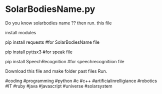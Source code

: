 # SolarBodiesName.py

Do you know solarbodies name ?? then run. this file 

install modules

pip install requests #for SolarBodiesName file

pip install pyttsx3 #for speak file

pip install SpeechRecognition #for speechrecognitiion file

Download this file and make folder past files Run.

#coding #programming #python #c #c++ #artificialinrelligiance #robotics #IT #ruby #java #javascript #universe #solarsystem
